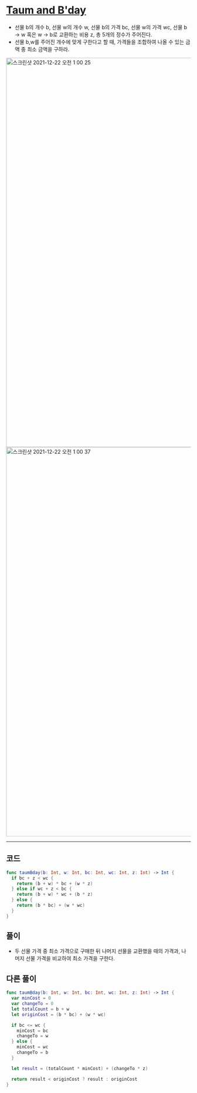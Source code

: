 # [Taum and B'day](https://www.hackerrank.com/challenges/taum-and-bday/problem?isFullScreen=true)
- 선물 b의 개수 b, 선물 w의 개수 w, 선물 b의 가격 bc, 선물 w의 가격 wc, 선물 b -> w 혹은 w -> b로 교환하는 비용 z, 총 5개의 정수가 주어진다.
- 선물 b,w를 주어진 개수에 맞게 구한다고 할 때, 가격들을 조합하여 나올 수 있는 금액 중 최소 금액을 구하라.

<img width="1061" alt="스크린샷 2021-12-22 오전 1 00 25" src="https://user-images.githubusercontent.com/59811450/146960690-91bfa5d7-5517-4c48-850b-badd6e76087f.png">
<img width="1061" alt="스크린샷 2021-12-22 오전 1 00 37" src="https://user-images.githubusercontent.com/59811450/146960720-07cd691c-7579-4159-9bf5-178ee7144298.png">

***

## 코드

```swift
func taumBday(b: Int, w: Int, bc: Int, wc: Int, z: Int) -> Int {
  if bc + z < wc {
    return (b + w) * bc + (w * z)
  } else if wc + z < bc {
    return (b + w) * wc + (b * z)
  } else {
    return (b * bc) + (w * wc)
  }
}
```

## 풀이
- 두 선물 가격 중 최소 가격으로 구매한 뒤 나머지 선물을 교환했을 때의 가격과, 나머지 선물 가격을 비교하여 최소 가격을 구한다.

## 다른 풀이

```swift
func taumBday(b: Int, w: Int, bc: Int, wc: Int, z: Int) -> Int {
  var minCost = 0
  var changeTo = 0
  let totalCount = b + w
  let originCost = (b * bc) + (w * wc)

  if bc <= wc {
    minCost = bc
    changeTo = w
  } else {
    minCost = wc
    changeTo = b
  }

  let result = (totalCount * minCost) + (changeTo * z)

  return result < originCost ? result : originCost
}
```
